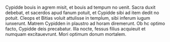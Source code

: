 Cypidde bouis in agrem misit, et bouis ad tempum no uenit. 
Sacra duxit debebat, et sacerdos apud fanum potuit, et Cypidde sibi ad item dedit no potuit.
Cleops et Bitias voluit attulisse in templum, sibi inferum iugum iunxerunt.
Matrem Cypidden in plaustro ad horam diremerunt.
Ob hc optimo facto, Cypidde deis precabatur.
Illa nocte, fessus filius acquieuit et numquam excitauevrunt.
Mori optimum donum mortalem.

